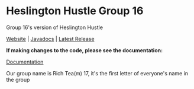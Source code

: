 # Heslington Hustle Group 16
Group 16's version of Heslington Hustle

[Website](https://samh366.github.io/index.html) |
[Javadocs](https://samh366.github.io/Assets/Project%20Javadoc/com/skloch/game/package-summary.html) |
[Latest Release](https://github.com/what2208/Game-Project-Group-16-/releases/latest)

**If making changes to the code, please see the documentation:**

[Documentation](https://docs.google.com/document/d/e/2PACX-1vSv_ceo9WVWkExVdJTcRDvOGG9dvaT4u3FKtMxP3KHxWDgZjG1YxPeSrSR09Ll2qwSzs-jig_dpa5-k/pub)

Our group name is Rich Tea(m) 17, it's the first letter of everyone's name in the group